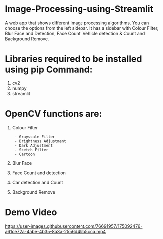 # Image-Processing-using-Streamlit
A web app that shows different image processing algorithms. You can choose the options from the left sidebar. It has a sidebar with Colour Filter, Blur Face and Detection, Face Count, Vehicle detection &amp; Count and Background Remove.

# Libraries required to be installed using pip Command:
1. cv2
2. numpy
3. streamlit

# OpenCV functions are:

1. Colour Filter

        - Grayscale Filter
        - Brightness Adjustment
        - Dark Adjustment
        - Sketch Filter
        - Cartoon
        
2. Blur Face
3. Face Count and detection
4. Car detection and Count
5. Background Remove

# Demo Video

https://user-images.githubusercontent.com/76691957/175092476-a61ce72a-4abe-4b35-8a3a-2556d4bb5cca.mp4

